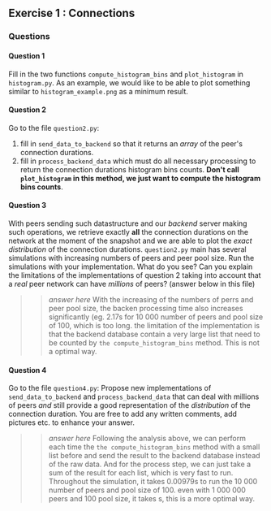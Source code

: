 
## Exercise 1 : Connections


### Questions

#### Question 1

Fill in the two functions `compute_histogram_bins` and `plot_histogram` in `histogram.py`. As an example, we would like to be able to plot something similar to `histogram_example.png` as a minimum result.

#### Question 2

Go to the file `question2.py`:
1. fill in `send_data_to_backend` so that it returns an _array_ of the peer's connection durations.
2. fill in `process_backend_data` which must do all necessary processing to return the connection durations histogram bins counts. **Don't call `plot_histogram` in this method, we just want to compute the histogram bins counts**.

#### Question 3

With peers sending such datastructure and our _backend_ server making such operations, we retrieve exactly **all** the connection durations on the network at the moment of the snapshot and we are able to plot the _exact distribution_ of the connection durations.
`question2.py` main has several simulations with increasing numbers of peers and peer pool size. Run the simulations with your implementation. What do you see? Can you explain the limitations of the implementations of question 2 taking into account that a _real_ peer network can have _millions_ of peers? (answer below in this file)
>> _answer here_
With the increasing of the numbers of perrs and peer pool size, the backen processing time also increases significantly (eg. 2.17s for 10 000 number of peers and pool size of 100, which is too long. the limitation of the implementation is that the backend database contain a very large list that need to be counted by `the compute_histogram_bins` method. This is not a optimal way.

#### Question 4

Go to the file `question4.py`:
Propose new implementations of `send_data_to_backend` and `process_backend_data` that can deal with millions of peers _and_ still provide a good representation of the _distribution_ of the connection duration. You are free to add any written comments, add pictures etc. to enhance your answer.
>> _answer here_
Following the analysis above, we can perform each time the `the compute_histogram_bins` method with a small list before and send the result to the backend database instead of the raw data. And for the process step, we can just take a sum of the result for each list, which is very fast to run. Throughout the simulation, it takes 0.00979s to run the 10 000 number of peers and pool size of 100. even with 1 000 000 peers and 100 pool size, it takes s, this is a more optimal way.


